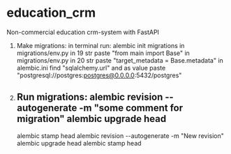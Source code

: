 # education_crm
Non-commercial education crm-system with FastAPI  


1. Make migrations:
    in terminal run: alembic init migrations
    in migrations/env.py in 19 str paste "from main import Base"
    in migrations/env.py in 20 str paste "target_metadata = Base.metadata"
    in alembic.ini find "sqlalchemy.url" and as value paste "postgresql://postgres:postgres@0.0.0.0:5432/postgres"

2. Run migrations:
    alembic revision --autogenerate -m "some comment for migration"
    alembic upgrade head
    --------------------
    alembic stamp head
    alembic revision --autogenerate -m "New revision"
    alembic upgrade head
    alembic stamp head
